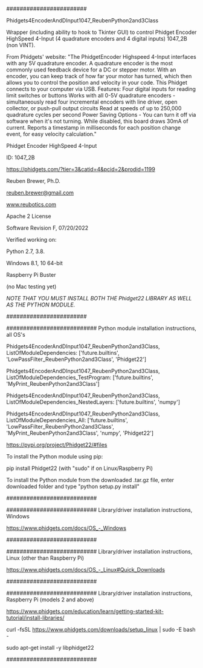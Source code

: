########################

Phidgets4EncoderAndDInput1047_ReubenPython2and3Class

Wrapper (including ability to hook to Tkinter GUI) to control Phidget Encoder HighSpeed 4-Input (4 quadrature encoders and 4 digital inputs) 1047_2B (non VINT).

From Phidgets' website:
"The PhidgetEncoder Highspeed 4-Input interfaces with any 5V quadrature encoder.
A quadrature encoder is the most commonly used feedback device for a DC or stepper motor.
With an encoder, you can keep track of how far your motor has turned, which then allows you to control the
position and velocity in your code. This Phidget connects to your computer via USB.
Features:
Four digital inputs for reading limit switches or buttons
Works with all 0-5V quadrature encoders - simultaneously read four incremental encoders with
line driver, open collector, or push-pull output circuits
Read at speeds of up to 250,000 quadrature cycles per second
Power Saving Options - You can turn it off via software when it's not turning.
While disabled, this board draws 30mA of current.
Reports a timestamp in milliseconds for each position change event, for easy velocity calculation."

Phidget Encoder HighSpeed 4-Input

ID: 1047_2B

https://phidgets.com/?tier=3&catid=4&pcid=2&prodid=1199

Reuben Brewer, Ph.D.

reuben.brewer@gmail.com

www.reubotics.com

Apache 2 License

Software Revision F, 07/20/2022

Verified working on: 

Python 2.7, 3.8.

Windows 8.1, 10 64-bit

Raspberry Pi Buster 

(no Mac testing yet)

*NOTE THAT YOU MUST INSTALL BOTH THE Phidget22 LIBRARY AS WELL AS THE PYTHON MODULE.*

########################  

########################### Python module installation instructions, all OS's

Phidgets4EncoderAndDInput1047_ReubenPython2and3Class, ListOfModuleDependencies: ['future.builtins', 'LowPassFilter_ReubenPython2and3Class', 'Phidget22']

Phidgets4EncoderAndDInput1047_ReubenPython2and3Class, ListOfModuleDependencies_TestProgram: ['future.builtins', 'MyPrint_ReubenPython2and3Class']

Phidgets4EncoderAndDInput1047_ReubenPython2and3Class, ListOfModuleDependencies_NestedLayers: ['future.builtins', 'numpy']

Phidgets4EncoderAndDInput1047_ReubenPython2and3Class, ListOfModuleDependencies_All: ['future.builtins', 'LowPassFilter_ReubenPython2and3Class', 'MyPrint_ReubenPython2and3Class', 'numpy', 'Phidget22']

https://pypi.org/project/Phidget22/#files

To install the Python module using pip:

pip install Phidget22       (with "sudo" if on Linux/Raspberry Pi)

To install the Python module from the downloaded .tar.gz file, enter downloaded folder and type "python setup.py install"

###########################

########################### Library/driver installation instructions, Windows

https://www.phidgets.com/docs/OS_-_Windows

###########################

########################### Library/driver installation instructions, Linux (other than Raspberry Pi)

https://www.phidgets.com/docs/OS_-_Linux#Quick_Downloads

###########################

########################### Library/driver installation instructions, Raspberry Pi (models 2 and above)

https://www.phidgets.com/education/learn/getting-started-kit-tutorial/install-libraries/

curl -fsSL https://www.phidgets.com/downloads/setup_linux | sudo -E bash -

sudo apt-get install -y libphidget22
 
###########################
